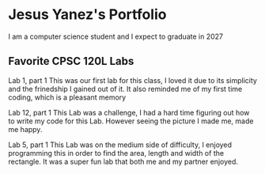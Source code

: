 # Jesus Yanez's Portfolio

I am a computer science student and I expect to graduate in 2027

## Favorite CPSC 120L Labs
Lab 1, part 1
This was our first lab for this class, I loved it due to its simplicity and the frinedship I gained out of it. It also reminded me of my first time coding, which is a pleasant memory

Lab 12, part 1
This Lab was a challenge, I had a hard time figuring out how to write my code for this Lab. However seeing the picture I made me, made me happy.

Lab 5, part 1
This Lab was on the medium side of difficulty, I enjoyed programming this in order to find the area, length and width of the rectangle. It was a super fun lab that both me and my partner enjoyed.
